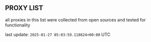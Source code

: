 ## PROXY LIST

all proxies in this list were collected from open sources and tested for functionality

last update: `2025-01-27 05:03:59.118624+00:00` UTC